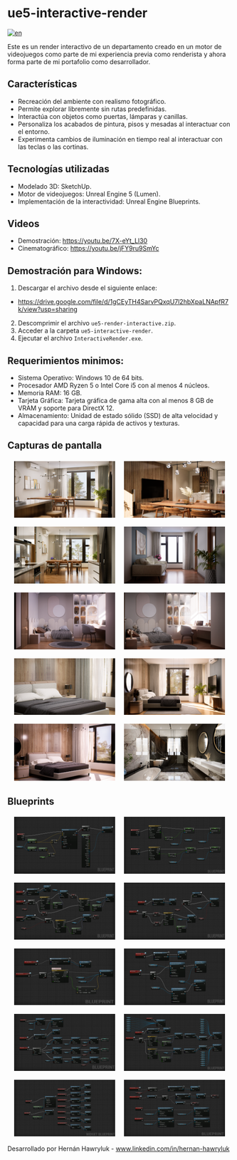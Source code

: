 # ue5-interactive-render

[![en](https://img.shields.io/badge/lang-en-red.svg)](https://github.com/hernanhawryluk/ue5-interactive-render/blob/main/README.md)

Este es un render interactivo de un departamento creado en un motor de videojuegos como parte de mi experiencia previa como renderista y ahora forma parte de mi portafolio como desarrollador.

## Características

- Recreación del ambiente con realismo fotográfico.
- Permite explorar libremente sin rutas predefinidas.
- Interactúa con objetos como puertas, lámparas y canillas.
- Personaliza los acabados de pintura, pisos y mesadas al interactuar con el entorno.
- Experimenta cambios de iluminación en tiempo real al interactuar con las teclas o las cortinas.

## Tecnologías utilizadas

- Modelado 3D: SketchUp.
- Motor de videojuegos: Unreal Engine 5 (Lumen).
- Implementación de la interactividad: Unreal Engine Blueprints.

## Videos

- Demostración: https://youtu.be/7X-eYt_Ll30
- Cinematográfico: https://youtu.be/jFY9ru9SmYc

## Demostración para Windows:

1. Descargar el archivo desde el siguiente enlace:

- https://drive.google.com/file/d/1gCEyTH4SarvPQxqU7l2hbXpaLNApfR7k/view?usp=sharing

2. Descomprimir el archivo `ue5-render-interactive.zip`.
3. Acceder a la carpeta `ue5-interactive-render`.
4. Ejecutar el archivo `InteractiveRender.exe`.

## Requerimientos minimos:

- Sistema Operativo: Windows 10 de 64 bits.
- Procesador AMD Ryzen 5 o Intel Core i5 con al menos 4 núcleos.
- Memoria RAM: 16 GB.
- Tarjeta Gráfica: Tarjeta gráfica de gama alta con al menos 8 GB de VRAM y soporte para DirectX 12.
- Almacenamiento: Unidad de estado sólido (SSD) de alta velocidad y capacidad para una carga rápida de activos y texturas.

## Capturas de pantalla

<div align="center" style="display: flex; flex-wrap: wrap; justify-content: center; gap: 10px;">
  <img src="./screenshots/image01.png" width="45%" style="margin: 5px;">
  <img src="./screenshots/image02.png" width="45%" style="margin: 5px;">
  <img src="./screenshots/image03.png" width="45%" style="margin: 5px;">
  <img src="./screenshots/image04.png" width="45%" style="margin: 5px;">
  <img src="./screenshots/image05.png" width="45%" style="margin: 5px;">
  <img src="./screenshots/image06.png" width="45%" style="margin: 5px;">
  <img src="./screenshots/image07.png" width="45%" style="margin: 5px;">
  <img src="./screenshots/image08.png" width="45%" style="margin: 5px;">
  <img src="./screenshots/image09.png" width="45%" style="margin: 5px;">
  <img src="./screenshots/image10.png" width="45%" style="margin: 5px;">
</div>

## Blueprints

<div align="center" style="display: flex; flex-wrap: wrap; justify-content: center; gap: 10px;">
  <img src="./blueprints/aiming-focus-interaction.png" width="45%" style="margin: 5px;">
  <img src="./blueprints/camera-zoom-inout.png" width="45%" style="margin: 5px;">
  <img src="./blueprints/open-close-door.png" width="45%" style="margin: 5px;">
  <img src="./blueprints/toggle-over-door.png" width="45%" style="margin: 5px;">
  <img src="./blueprints/curtain-slide-toggle.png" width="45%" style="margin: 5px;">
  <img src="./blueprints/single-light-toggle.png" width="45%" style="margin: 5px;">
  <img src="./blueprints/change-light-source.png" width="45%" style="margin: 5px;">
  <img src="./blueprints/multi-light-toggle.png" width="45%" style="margin: 5px;">
  <img src="./blueprints/change-wall-ui.png" width="45%" style="margin: 5px;">
  <img src="./blueprints/change-wall-paint.png" width="45%" style="margin: 5px;">
</div>

Desarrollado por Hernán Hawryluk - www.linkedin.com/in/hernan-hawryluk
